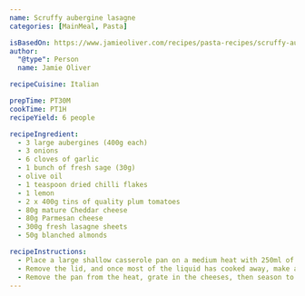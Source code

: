 ```yaml
---
name: Scruffy aubergine lasagne
categories: [MainMeal, Pasta]

isBasedOn: https://www.jamieoliver.com/recipes/pasta-recipes/scruffy-aubergine-lasagne/
author:
  "@type": Person
  name: Jamie Oliver

recipeCuisine: Italian

prepTime: PT30M
cookTime: PT1H
recipeYield: 6 people

recipeIngredient:
  - 3 large aubergines (400g each)
  - 3 onions
  - 6 cloves of garlic
  - 1 bunch of fresh sage (30g)
  - olive oil
  - 1 teaspoon dried chilli flakes
  - 1 lemon
  - 2 x 400g tins of quality plum tomatoes
  - 80g mature Cheddar cheese
  - 80g Parmesan cheese
  - 300g fresh lasagne sheets
  - 50g blanched almonds

recipeInstructions:
  - Place a large shallow casserole pan on a medium heat with 250ml of water. Halve the aubergines lengthways and place in the pan. Peel, quarter and add the onions, then cover with a lid and cook for 20 minutes. Meanwhile, peel and finely slice the garlic, and pick the sage leaves. Preheat the oven to 200ºC/400ºF/gas 6.
  - Remove the lid, and once most of the liquid has cooked away, make a well in the middle. Add 3 tablespoons of oil, the garlic, chilli flakes and most of the sage leaves, then finely grate in the lemon zest. Once golden, scrunch in the tomatoes, pour in 2 tins' worth of water, and simmer for 20 minutes, stirring occasionally.
  - Remove the pan from the heat, grate in the cheeses, then season to absolute perfection with sea salt and black pepper. Tear in the pasta sheets and mix up really well to coat and separate, then pull some of the sheets to the top to create a top layer. Bash the almonds until fine and rub the remaining sage leaves with oil, then sprinkle on top. Use the back of a spoon to create some dips and wells, and bake for 25 minutes, or until golden and bubbling.
---
```




